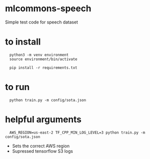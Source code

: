 # mlcommons-speech
Simple test code for speech dataset 

# to install
```
  python3 -m venv environment
  source environment/bin/activate
  
  pip install -r requirements.txt
```
  
# to run

```
  python train.py -m config/sota.json 
```

# helpful arguments

```
  AWS_REGION=us-east-2 TF_CPP_MIN_LOG_LEVEL=3 python train.py -m config/sota.json 
```

* Sets the correct AWS region
* Supressed tensorflow S3 logs


